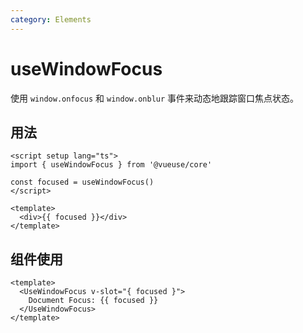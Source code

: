 ```yaml
---
category: Elements
---
```


# useWindowFocus

使用 `window.onfocus` 和 `window.onblur` 事件来动态地跟踪窗口焦点状态。

## 用法

```vue
<script setup lang="ts">
import { useWindowFocus } from '@vueuse/core'

const focused = useWindowFocus()
</script>

<template>
  <div>{{ focused }}</div>
</template>
```

## 组件使用

```vue
<template>
  <UseWindowFocus v-slot="{ focused }">
    Document Focus: {{ focused }}
  </UseWindowFocus>
</template>
```
